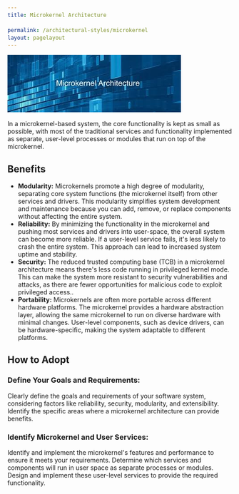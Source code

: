 ```yaml
---
title: Microkernel Architecture

permalink: /architectural-styles/microkernel
layout: pagelayout
---
```


![Microkernel Architecture](../../pictures/Microkernel%20Architecture.jpg)

In a microkernel-based system, the core functionality is kept as small as possible, with most of the traditional services and functionality implemented as separate, user-level processes or modules that run on top of the microkernel.



## Benefits

- **Modularity:**  Microkernels promote a high degree of modularity, separating core system functions (the microkernel itself) from other services and drivers. This modularity simplifies system development and maintenance because you can add, remove, or replace components without affecting the entire system.
- **Reliability:** By minimizing the functionality in the microkernel and pushing most services and drivers into user-space, the overall system can become more reliable. If a user-level service fails, it's less likely to crash the entire system. This approach can lead to increased system uptime and stability. 
- **Security:** The reduced trusted computing base (TCB) in a microkernel architecture means there's less code running in privileged kernel mode. This can make the system more resistant to security vulnerabilities and attacks, as there are fewer opportunities for malicious code to exploit privileged access..
- **Portability:** Microkernels are often more portable across different hardware platforms. The microkernel provides a hardware abstraction layer, allowing the same microkernel to run on diverse hardware with minimal changes. User-level components, such as device drivers, can be hardware-specific, making the system adaptable to different platforms.


## How to Adopt

### Define Your Goals and Requirements:
Clearly define the goals and requirements of your software system, considering factors like reliability, security, modularity, and extensibility.
Identify the specific areas where a microkernel architecture can provide benefits.

### Identify Microkernel and User  Services:
Identify and implement the microkernel's features and performance to ensure it meets your requirements.
Determine which services and components will run in user space as separate processes or modules.
Design and implement these user-level services to provide the required functionality.
